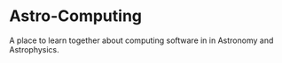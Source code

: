 Astro-Computing
===============

A place to learn together about computing software in in Astronomy and Astrophysics.
